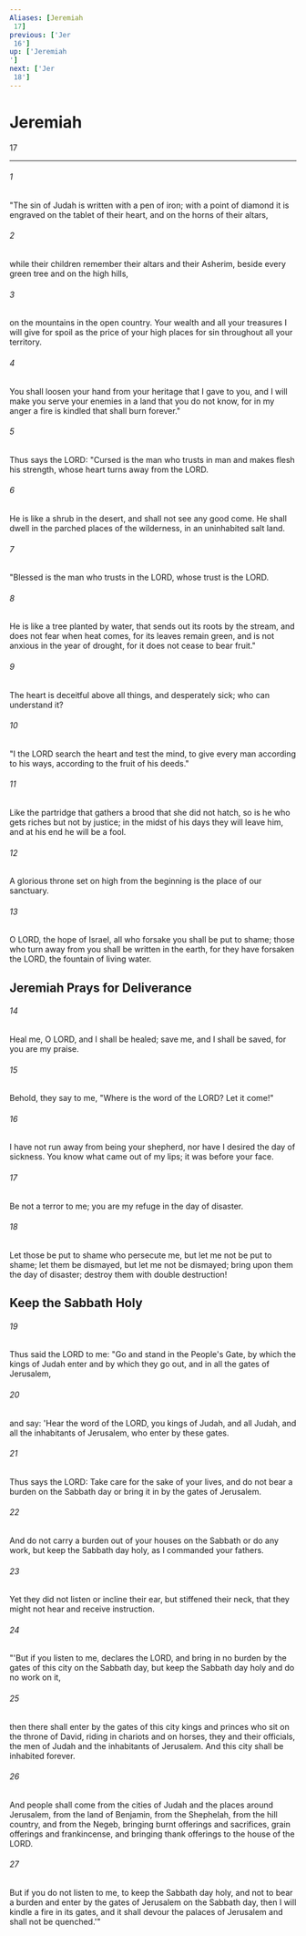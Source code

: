 ```yaml
---
Aliases: [Jeremiah 17]
previous: ['Jer 16']
up: ['Jeremiah']
next: ['Jer 18']
---
```

# Jeremiah 17

***
 

###### 1 
"The sin of Judah is written with a pen of iron; with a point of diamond it is engraved on the tablet of their heart, and on the horns of their altars,  

###### 2 
while their children remember their altars and their Asherim, beside every green tree and on the high hills,  

###### 3 
on the mountains in the open country. Your wealth and all your treasures I will give for spoil as the price of your high places for sin throughout all your territory.  

###### 4 
You shall loosen your hand from your heritage that I gave to you, and I will make you serve your enemies in a land that you do not know, for in my anger a fire is kindled that shall burn forever."  

###### 5 
Thus says the LORD:  "Cursed is the man who trusts in man  and makes flesh his strength,  whose heart turns away from the LORD.   

###### 6 
He is like a shrub in the desert,  and shall not see any good come.  He shall dwell in the parched places of the wilderness,  in an uninhabited salt land.  

###### 7 
"Blessed is the man who trusts in the LORD,  whose trust is the LORD.   

###### 8 
He is like a tree planted by water,  that sends out its roots by the stream,  and does not fear when heat comes,  for its leaves remain green,  and is not anxious in the year of drought,  for it does not cease to bear fruit."  

###### 9 
The heart is deceitful above all things,  and desperately sick;  who can understand it?   

###### 10 
"I the LORD search the heart  and test the mind,  to give every man according to his ways,  according to the fruit of his deeds."  

###### 11 
Like the partridge that gathers a brood that she did not hatch,  so is he who gets riches but not by justice;  in the midst of his days they will leave him,  and at his end he will be a fool.  

###### 12 
A glorious throne set on high from the beginning  is the place of our sanctuary.   

###### 13 
O LORD, the hope of Israel,  all who forsake you shall be put to shame;  those who turn away from you shall be written in the earth,  for they have forsaken the LORD, the fountain of living water.  ## Jeremiah Prays for Deliverance  

###### 14 
Heal me, O LORD, and I shall be healed;  save me, and I shall be saved,  for you are my praise.   

###### 15 
Behold, they say to me,  "Where is the word of the LORD?  Let it come!"   

###### 16 
I have not run away from being your shepherd,  nor have I desired the day of sickness.  You know what came out of my lips;  it was before your face.   

###### 17 
Be not a terror to me;  you are my refuge in the day of disaster.   

###### 18 
Let those be put to shame who persecute me,  but let me not be put to shame;  let them be dismayed,  but let me not be dismayed;  bring upon them the day of disaster;  destroy them with double destruction!  ## Keep the Sabbath Holy  

###### 19 
Thus said the LORD to me: "Go and stand in the People's Gate, by which the kings of Judah enter and by which they go out, and in all the gates of Jerusalem,  

###### 20 
and say: 'Hear the word of the LORD, you kings of Judah, and all Judah, and all the inhabitants of Jerusalem, who enter by these gates.  

###### 21 
Thus says the LORD: Take care for the sake of your lives, and do not bear a burden on the Sabbath day or bring it in by the gates of Jerusalem.  

###### 22 
And do not carry a burden out of your houses on the Sabbath or do any work, but keep the Sabbath day holy, as I commanded your fathers.  

###### 23 
Yet they did not listen or incline their ear, but stiffened their neck, that they might not hear and receive instruction.  

###### 24 
"'But if you listen to me, declares the LORD, and bring in no burden by the gates of this city on the Sabbath day, but keep the Sabbath day holy and do no work on it,  

###### 25 
then there shall enter by the gates of this city kings and princes who sit on the throne of David, riding in chariots and on horses, they and their officials, the men of Judah and the inhabitants of Jerusalem. And this city shall be inhabited forever.  

###### 26 
And people shall come from the cities of Judah and the places around Jerusalem, from the land of Benjamin, from the Shephelah, from the hill country, and from the Negeb, bringing burnt offerings and sacrifices, grain offerings and frankincense, and bringing thank offerings to the house of the LORD.  

###### 27 
But if you do not listen to me, to keep the Sabbath day holy, and not to bear a burden and enter by the gates of Jerusalem on the Sabbath day, then I will kindle a fire in its gates, and it shall devour the palaces of Jerusalem and shall not be quenched.'"
